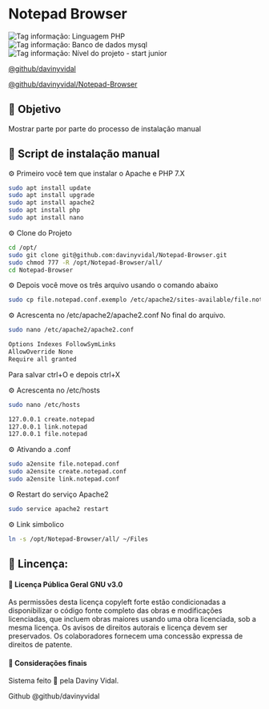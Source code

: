 # Notepad Browser


![Tag informação: Linguagem PHP](https://img.shields.io/badge/Linguagem-PHP-blue) ![Tag informação: Banco de dados mysql](https://img.shields.io/badge/DB-File-brightgreen) ![Tag informação: Nível do projeto - start junior](https://img.shields.io/badge/N%C3%ADvel%20do%20Projeto-Necessidade-yellow)


[@github/davinyvidal](https://github.com/davinyvidal/)

[@github/davinyvidal/Notepad-Browser](https://github.com/davinyvidal/Notepad-Browser)


## 🚀 Objetivo
Mostrar parte por parte do processo de instalação manual


## 📓 Script de instalação manual

⚙️ Primeiro você tem que instalar o Apache e PHP 7.X

```bash
sudo apt install update
sudo apt install upgrade
sudo apt install apache2
sudo apt install php
sudo apt install nano
```

⚙️ Clone do Projeto

```bash
cd /opt/
sudo git clone git@github.com:davinyvidal/Notepad-Browser.git
sudo chmod 777 -R /opt/Notepad-Browser/all/
cd Notepad-Browser
```

⚙️ Depois você move os três arquivo usando o comando abaixo

```bash
sudo cp file.notepad.conf.exemplo /etc/apache2/sites-available/file.notepad.conf | sudo cp create.notepad.conf.exemplo /etc/apache2/sites-available/create.notepad.conf | sudo cp link.notepad.conf.exemplo /etc/apache2/sites-available/link.notepad.conf
```

⚙️ Acrescenta no /etc/apache2/apache2.conf No final do arquivo.

```bash
sudo nano /etc/apache2/apache2.conf
```
```bash
Options Indexes FollowSymLinks
AllowOverride None
Require all granted
```

Para salvar ctrl+O e depois ctrl+X

⚙️ Acrescenta no /etc/hosts

```bash
sudo nano /etc/hosts
```

```bash
127.0.0.1 create.notepad
127.0.0.1 link.notepad
127.0.0.1 file.notepad
```

⚙️ Ativando a .conf

```bash
sudo a2ensite file.notepad.conf
sudo a2ensite create.notepad.conf
sudo a2ensite link.notepad.conf
```

⚙️ Restart do serviço Apache2

```bash
sudo service apache2 restart
```

⚙️ Link simbolico

```bash
ln -s /opt/Notepad-Browser/all/ ~/Files
```


## 📜 Lincença:

####  📢 Licença Pública Geral GNU v3.0
As permissões desta licença copyleft forte estão condicionadas a disponibilizar o código fonte completo das obras e modificações licenciadas, que incluem obras maiores usando uma obra licenciada, sob a mesma licença. Os avisos de direitos autorais e licença devem ser preservados. Os colaboradores fornecem uma concessão expressa de direitos de patente.

#### 👩 Considerações finais
Sistema feito 💜 pela Daviny Vidal.

Github @github/davinyvidal
